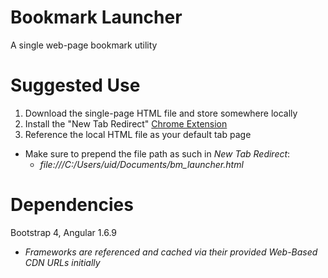 # Bookmark Launcher
A single web-page bookmark utility

# Suggested Use
1. Download the single-page HTML file and store somewhere locally
2. Install the "New Tab Redirect" [Chrome Extension](https://chrome.google.com/webstore/detail/new-tab-redirect/icpgjfneehieebagbmdbhnlpiopdcmna)
3. Reference the local HTML file as your default tab page
  * Make sure to prepend the file path as such in *New Tab Redirect*:
    * *file:///C:/Users/uid/Documents/bm_launcher.html*
  
# Dependencies
Bootstrap 4, Angular 1.6.9
  * *Frameworks are referenced and cached via their provided Web-Based CDN URLs initially*
